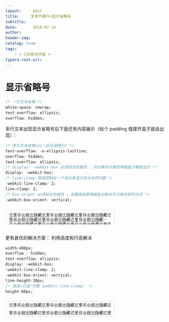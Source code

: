 ```yaml
---
layout:     post
title:     文本不换行+显示省略号
subtitle:  
date:       2019-07-14
author:     
header-img: 
catalog: true
tags:
    - < CSS相关内容 >
typora-root-url: ..
---
```




# 显示省略号

```css
/* 一行文本省略 */
white-space: nowrap;
text-overflow: ellipsis;
overflow: hidden;
```

多行文本出现显示省略号后下面还有内容展示（给个 padding 值撑开盒子就会出现）：

```css
/* 多行文本省略(ps：此处是两行) */
text-overflow: -o-ellipsis-lastline;
overflow: hidden;
text-overflow: ellipsis;
/* display: -webkit-box 必须结合的属性 ，将对象作为弹性伸缩盒子模型显示 */
display: -webkit-box;
/* line-clamp 用来限制在一个块元素显示的文本的行数 */
-webkit-line-clamp: 2;
line-clamp: 2;
/* box-orient 必须结合的属性 ，设置或检索伸缩盒对象的子元素的排列方式 */
-webkit-box-orient: vertical;
```

<img src="/../img/assets_2019/image-20210628084145480.png" alt="image-20210628084145480" style="zoom:40%;" />

更有甚优的解决方案： 利用高度和行高解决

```css
width:400px;
overflow : hidden;
text-overflow: ellipsis;
display: -webkit-box;
-webkit-line-clamp: 2;
-webkit-box-orient: vertical;
line-height:30px;
/* 高度=行高*行数（webkit-line-clamp） */
height:60px;
```

<img src="/../img/assets_2019/image-20210628084414669.png" alt="image-20210628084414669" style="zoom:40%;" />
